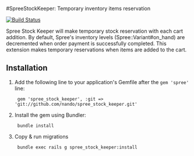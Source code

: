 #SpreeStockKeeper: Temporary inventory items reservation

[![Build Status](https://travis-ci.org/nando/spree_stock_keeper.png?branch=master)](https://travis-ci.org/nando/spree_stock_keeper)

Spree Stock Keeper will make temporary stock reservation with each cart addition. By default, Spree's inventory levels (Spree::Variant#on_hand) are decremented when order payment is successfully completed. This extension makes temporary reservations when items are added to the cart.

## Installation

1. Add the following line to your application's Gemfile after the `gem 'spree'` line:

        gem 'spree_stock_keeper', :git => 'git://github.com/nando/spree_stock_keeper.git'

2. Install the gem using Bundler:

        bundle install

3. Copy & run migrations

        bundle exec rails g spree_stock_keeper:install

